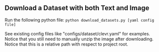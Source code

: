 ## Download a Dataset with both Text and Image
Run the following python file:
`python download_datasets.py [yaml config file]`

See existing config files like "configs/dataset/clevr.yaml" for examples. Notice that you still need to manually unzip the image after downloading. Notice that this is a relative path with respect to project root.

